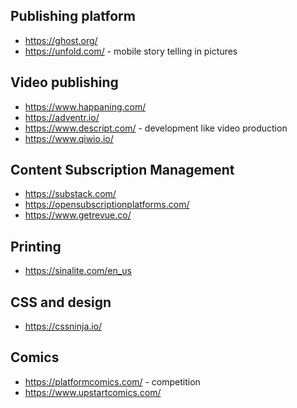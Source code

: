 
## Publishing platform
* https://ghost.org/
* https://unfold.com/ - mobile story telling in pictures

## Video publishing
* https://www.happaning.com/
* https://adventr.io/
* https://www.descript.com/ - development like video production
* https://www.qiwio.io/

## Content Subscription Management
* https://substack.com/
* https://opensubscriptionplatforms.com/
* https://www.getrevue.co/

## Printing
* https://sinalite.com/en_us

## CSS and design
* https://cssninja.io/

## Comics
* https://platformcomics.com/ - competition
* https://www.upstartcomics.com/
